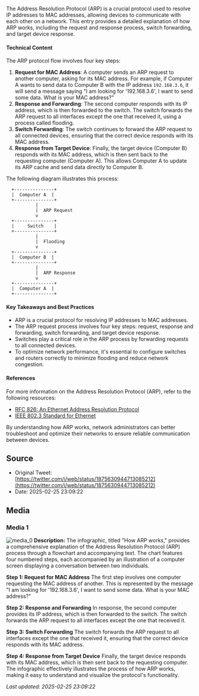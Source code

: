 The Address Resolution Protocol (ARP) is a crucial protocol used to resolve IP addresses to MAC addresses, allowing devices to communicate with each other on a network. This entry provides a detailed explanation of how ARP works, including the request and response process, switch forwarding, and target device response.

#### Technical Content
The ARP protocol flow involves four key steps:
1. **Request for MAC Address**: A computer sends an ARP request to another computer, asking for its MAC address. For example, if Computer A wants to send data to Computer B with the IP address `192.168.3.6`, it will send a message saying "I am looking for '192.168.3.6', I want to send some data. What is your MAC address?"
2. **Response and Forwarding**: The second computer responds with its IP address, which is then forwarded to the switch. The switch forwards the ARP request to all interfaces except the one that received it, using a process called flooding.
3. **Switch Forwarding**: The switch continues to forward the ARP request to all connected devices, ensuring that the correct device responds with its MAC address.
4. **Response from Target Device**: Finally, the target device (Computer B) responds with its MAC address, which is then sent back to the requesting computer (Computer A). This allows Computer A to update its ARP cache and send data directly to Computer B.

The following diagram illustrates this process:
```
  +---------------+
  |  Computer A  |
  +---------------+
           |
           |  ARP Request
           v
  +---------------+
  |     Switch    |
  +---------------+
           |
           |  Flooding
           v
  +---------------+
  |  Computer B  |
  +---------------+
           |
           |  ARP Response
           v
  +---------------+
  |  Computer A  |
  +---------------+
```
#### Key Takeaways and Best Practices

*   ARP is a crucial protocol for resolving IP addresses to MAC addresses.
*   The ARP request process involves four key steps: request, response and forwarding, switch forwarding, and target device response.
*   Switches play a critical role in the ARP process by forwarding requests to all connected devices.
*   To optimize network performance, it's essential to configure switches and routers correctly to minimize flooding and reduce network congestion.

#### References
For more information on the Address Resolution Protocol (ARP), refer to the following resources:

*   [RFC 826: An Ethernet Address Resolution Protocol](https://tools.ietf.org/html/rfc826)
*   [IEEE 802.3 Standard for Ethernet](https://standards.ieee.org/standard/802_3-2018.html)

By understanding how ARP works, network administrators can better troubleshoot and optimize their networks to ensure reliable communication between devices.
## Source

- Original Tweet: [https://twitter.com/i/web/status/1875630944713085212](https://twitter.com/i/web/status/1875630944713085212)
- Date: 2025-02-25 23:09:22


## Media

### Media 1
![media_0](./media_0.jpg)
**Description:** The infographic, titled "How ARP works," provides a comprehensive explanation of the Address Resolution Protocol (ARP) process through a flowchart and accompanying text. The chart features four numbered steps, each accompanied by an illustration of a computer screen displaying a conversation between two individuals.

**Step 1: Request for MAC Address**
The first step involves one computer requesting the MAC address of another. This is represented by the message "I am looking for '192.168.3.6', I want to send some data. What is your MAC address?"

**Step 2: Response and Forwarding**
In response, the second computer provides its IP address, which is then forwarded to the switch. The switch forwards the ARP request to all interfaces except the one that received it.

**Step 3: Switch Forwarding**
The switch forwards the ARP request to all interfaces except the one that received it, ensuring that the correct device responds with its MAC address.

**Step 4: Response from Target Device**
Finally, the target device responds with its MAC address, which is then sent back to the requesting computer. The infographic effectively illustrates the process of how ARP works, making it easy to understand and visualize the protocol's functionality.

*Last updated: 2025-02-25 23:09:22*